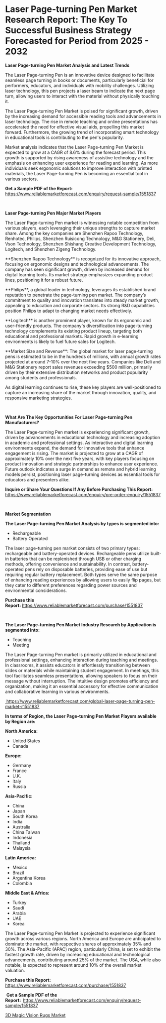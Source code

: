 <p><h1>Laser Page-turning Pen Market Research Report: The Key To Successful Business Strategy Forecasted for Period from 2025 - 2032</h1></p><p><strong>Laser Page-turning Pen Market Analysis and Latest Trends</strong></p>
<p><p>The Laser Page-turning Pen is an innovative device designed to facilitate seamless page turning in books or documents, particularly beneficial for performers, educators, and individuals with mobility challenges. Utilizing laser technology, this pen projects a laser beam to indicate the next page turn, allowing users to interact with the material without physically touching it.</p><p>The Laser Page-turning Pen Market is poised for significant growth, driven by the increasing demand for accessible reading tools and advancements in laser technology. The rise in remote teaching and online presentations has accelerated the need for effective visual aids, propelling this market forward. Furthermore, the growing trend of incorporating smart technology in educational tools is contributing to the pen's popularity.</p><p>Market analysis indicates that the Laser Page-turning Pen Market is expected to grow at a CAGR of 8.6% during the forecast period. This growth is supported by rising awareness of assistive technology and the emphasis on enhancing user experience for reading and learning. As more individuals seek ergonomic solutions to improve interaction with printed materials, the Laser Page-turning Pen is becoming an essential tool in various sectors.</p></p>
<p><strong>Get a Sample PDF of the Report:&nbsp;</strong> <a href="https://www.reliablemarketforecast.com/enquiry/request-sample/1551837?utm_campaign=3503&utm_medium=2&utm_source=Github&utm_content=ia&utm_term=05042025&utm_id=laser-page-turning-pen">https://www.reliablemarketforecast.com/enquiry/request-sample/1551837</a></p>
<p>&nbsp;</p>
<p><strong>Laser Page-turning Pen Major Market Players</strong></p>
<p><p>The Laser Page-turning Pen market is witnessing notable competition from various players, each leveraging their unique strengths to capture market share. Among the key companies are Shenzhen Rapoo Technology, Renhotec, Philips, Shenzhen Ruisicong Technology, M&G Stationery, Deli, Vson Technology, Shenzhen Shishang Creative Development Technology, Logitech, and Shenzhen Zigeng Technology.</p><p>**Shenzhen Rapoo Technology** is recognized for its innovative approach, focusing on ergonomic designs and technological advancements. The company has seen significant growth, driven by increased demand for digital learning tools. Its market strategy emphasizes expanding product lines, positioning it for a robust future.</p><p>**Philips**, a global leader in technology, leverages its established brand reputation to penetrate the page-turning pen market. The company’s commitment to quality and innovation translates into steady market growth, appealing to education and corporate sectors. Its strong R&D capabilities position Philips to adapt to changing market needs effectively.</p><p>**Logitech** is another prominent player, known for its ergonomic and user-friendly products. The company's diversification into page-turning technology complements its existing product lineup, targeting both educational and professional markets. Rapid growth in e-learning environments is likely to fuel future sales for Logitech.</p><p>**Market Size and Revenue**: The global market for laser page-turning pens is estimated to be in the hundreds of millions, with annual growth rates projected at around 7-10% over the next five years. Companies like Deli and M&G Stationery report sales revenues exceeding $500 million, primarily driven by their extensive distribution networks and product popularity among students and professionals.</p><p>As digital learning continues to rise, these key players are well-positioned to capture an increasing share of the market through innovation, quality, and responsive marketing strategies.</p></p>
<p>&nbsp;</p>
<p><strong>What Are The Key Opportunities For Laser Page-turning Pen Manufacturers?</strong></p>
<p><p>The Laser Page-turning Pen market is experiencing significant growth, driven by advancements in educational technology and increasing adoption in academic and professional settings. As interactive and digital learning environments expand, the demand for innovative tools that enhance engagement is rising. The market is projected to grow at a CAGR of approximately 10% over the next five years, with key players focusing on product innovation and strategic partnerships to enhance user experience. Future outlook indicates a surge in demand as remote and hybrid learning models persist, positioning laser page-turning devices as essential tools for educators and presenters alike.</p></p>
<p><strong>Inquire or Share Your Questions If Any Before Purchasing This Report:</strong> <a href="https://www.reliablemarketforecast.com/enquiry/pre-order-enquiry/1551837?utm_campaign=3503&utm_medium=2&utm_source=Github&utm_content=ia&utm_term=05042025&utm_id=laser-page-turning-pen">https://www.reliablemarketforecast.com/enquiry/pre-order-enquiry/1551837</a></p>
<p>&nbsp;</p>
<p><strong>Market Segmentation</strong></p>
<p><strong>The Laser Page-turning Pen Market Analysis by types is segmented into:</strong></p>
<p><ul><li>Rechargeable</li><li>Battery Operated</li></ul></p>
<p><p>The laser page-turning pen market consists of two primary types: rechargeable and battery-operated devices. Rechargeable pens utilize built-in batteries that can be replenished through USB or other charging methods, offering convenience and sustainability. In contrast, battery-operated pens rely on disposable batteries, providing ease of use but requiring regular battery replacement. Both types serve the same purpose of enhancing reading experiences by allowing users to easily flip pages, but they cater to different preferences regarding power sources and environmental considerations.</p></p>
<p><strong>Purchase this Report:&nbsp;</strong><a href="https://www.reliablemarketforecast.com/purchase/1551837?utm_campaign=3503&utm_medium=2&utm_source=Github&utm_content=ia&utm_term=05042025&utm_id=laser-page-turning-pen">https://www.reliablemarketforecast.com/purchase/1551837</a></p>
<p>&nbsp;</p>
<p><strong>The Laser Page-turning Pen Market Industry Research by Application is segmented into:</strong></p>
<p><ul><li>Teaching</li><li>Meeting</li></ul></p>
<p><p>The Laser Page-turning Pen market is primarily utilized in educational and professional settings, enhancing interaction during teaching and meetings. In classrooms, it assists educators in effortlessly transitioning between slides or materials while maintaining student engagement. In meetings, this tool facilitates seamless presentations, allowing speakers to focus on their message without interruption. The intuitive design promotes efficiency and organization, making it an essential accessory for effective communication and collaborative learning in various environments.</p></p>
<p><a href="https://www.reliablemarketforecast.com/global-laser-page-turning-pen-market-r1551837?utm_campaign=3503&utm_medium=2&utm_source=Github&utm_content=ia&utm_term=05042025&utm_id=laser-page-turning-pen">&nbsp;https://www.reliablemarketforecast.com/global-laser-page-turning-pen-market-r1551837</a></p>
<p><strong>In terms of Region, the Laser Page-turning Pen Market Players available by Region are:</strong></p>
<p>
    <p> <strong> North America: </strong>
        <ul>
            <li>United States</li>
            <li>Canada</li>
        </ul>
        </p> 
    <p> <strong> Europe: </strong>
        <ul>
            <li>Germany</li>
            <li>France</li>
            <li>U.K.</li>
            <li>Italy</li>
            <li>Russia</li>
        </ul>
        </p> 
    <p> <strong> Asia-Pacific: </strong>
        <ul>
            <li>China</li>
            <li>Japan</li>
            <li>South Korea</li>
            <li>India</li>
            <li>Australia</li>
            <li>China Taiwan</li>
            <li>Indonesia</li>
            <li>Thailand</li>
            <li>Malaysia</li>
        </ul>
        </p> 
    <p> <strong> Latin America: </strong>
        <ul>
            <li>Mexico</li>
            <li>Brazil</li>
            <li>Argentina Korea</li>
            <li>Colombia</li>
        </ul>
        </p> 
    <p> <strong> Middle East & Africa: </strong>
        <ul>
            <li>Turkey</li>
            <li>Saudi</li>
            <li>Arabia</li>
            <li>UAE</li>
            <li>Korea</li>
        </ul>
    </p>
    </p>
<p><p>The Laser Page-turning Pen Market is projected to experience significant growth across various regions. North America and Europe are anticipated to dominate the market, with respective shares of approximately 35% and 30%. The Asia-Pacific (APAC) region, particularly China, is set to exhibit the fastest growth rate, driven by increasing educational and technological advancements, contributing around 25% of the market. The USA, while also notable, is expected to represent around 10% of the overall market valuation.</p></p>
<p><strong>Purchase this Report: </strong><a href="https://www.reliablemarketforecast.com/purchase/1551837?utm_campaign=3503&utm_medium=2&utm_source=Github&utm_content=ia&utm_term=05042025&utm_id=laser-page-turning-pen">https://www.reliablemarketforecast.com/purchase/1551837</a></p>
<p>&nbsp;<strong>Get a Sample PDF of the Report:&nbsp;&nbsp;</strong><a href="https://www.reliablemarketforecast.com/enquiry/request-sample/1551837?utm_campaign=3503&utm_medium=2&utm_source=Github&utm_content=ia&utm_term=05042025&utm_id=laser-page-turning-pen">https://www.reliablemarketforecast.com/enquiry/request-sample/1551837</a></p>
<p><strong></strong></p>
<p><p><a href="https://github.com/azorrotutus/Market-Research-Report-List-1/blob/main/3d-magic-vision-rugs-market.md?utm_campaign=3503&utm_medium=2&utm_source=Github&utm_content=ia&utm_term=05042025&utm_id=laser-page-turning-pen">3D Magic Vision Rugs Market</a></p></p>